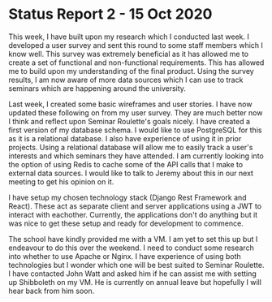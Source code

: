 # Status Report 2 - 15 Oct 2020

This week, I have built upon my research which I conducted last week. I developed a user survey and sent this round to some staff members which I know well. This survey was extremely beneficial as it has allowed me to create a set of functional and non-functional requirements. This has allowed me to build upon my understanding of the final product. Using the survey results, I am now aware of more data sources which I can use to track seminars which are happening around the university.

Last week, I created some basic wireframes and user stories. I have now updated these following on from my user survey. They are much better now I think and reflect upon Seminar Roulette's goals nicely. I have created a first version of my database schema. I would like to use PostgreSQL for this as it is a relational database. I also have experience of using it in prior projects. Using a relational database will allow me to easily track a user's interests and which seminars they have attended. I am currently looking into the option of using Redis to cache some of the API calls that I make to external data sources. I would like to talk to Jeremy about this in our next meeting to get his opinion on it.

I have setup my chosen technology stack (Django Rest Framework and React). These act as separate client and server applications using a JWT to interact with eachother. Currently, the applications don't do anything but it was nice to get these setup and ready for development to commence.

The school have kindly provided me with a VM. I am yet to set this up but I endeavour to do this over the weekend. I need to conduct some research into whether to use Apache or Nginx. I have experience of using both technologies but I wonder which one will be best suited to Seminar Roulette. I have contacted John Watt and asked him if he can assist me with setting up Shibboleth on my VM. He is currently on annual leave but hopefully I will hear back from him soon.
